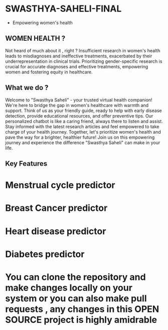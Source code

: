 # SWASTHYA-SAHELI-FINAL
   - Empowering women's health

## WOMEN HEALTH ? 
Not heard of much about it , right ?
Insufficient research in women's health leads to misdiagnoses and ineffective treatments, exacerbated by their underrepresentation in clinical trials. Prioritizing gender-specific research is crucial for accurate diagnoses and effective treatments, empowering women and fostering equity in healthcare.

## What we do ?
Welcome to "Swasthya Saheli" - your trusted virtual health companion! We're here to bridge the gap in women's healthcare with warmth and support. Think of us as your friendly guide, ready to help with early disease detection, provide educational resources, and offer preventive tips. Our personalized chatbot is like a caring friend, always there to listen and assist. Stay informed with the latest research articles and feel empowered to take charge of your health journey. Together, let's prioritize women's health and pave the way for a brighter, healthier future! Join us on this empowering journey and experience the difference "Swasthya Saheli" can make in your life.

## Key Features 
# Menstrual cycle predictor
# Breast Cancer predictor
# Heart disease predictor
# Diabetes predictor

# You can clone the repository and make changes locally on your system or you can also make pull requests , any changes in this OPEN SOURCE project is highly amidrable 

